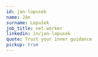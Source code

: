 ```yaml
---
id: jan-lopusek
name: Ján
surname: Lopušek
job_title: net-worker
linkedin: in/jan-lopusek
quote: Trust your inner guidance
pickup: true
---
```

